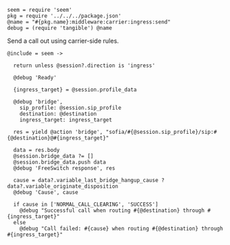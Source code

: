     seem = require 'seem'
    pkg = require '../../../package.json'
    @name = "#{pkg.name}:middleware:carrier:ingress:send"
    debug = (require 'tangible') @name

Send a call out using carrier-side rules.

    @include = seem ->

      return unless @session?.direction is 'ingress'

      @debug 'Ready'

      {ingress_target} = @session.profile_data

      @debug 'bridge',
        sip_profile: @session.sip_profile
        destination: @destination
        ingress_target: ingress_target

      res = yield @action 'bridge', "sofia/#{@session.sip_profile}/sip:#{@destination}@#{ingress_target}"

      data = res.body
      @session.bridge_data ?= []
      @session.bridge_data.push data
      @debug 'FreeSwitch response', res

      cause = data?.variable_last_bridge_hangup_cause ? data?.variable_originate_disposition
      @debug 'Cause', cause

      if cause in ['NORMAL_CALL_CLEARING', 'SUCCESS']
        @debug "Successful call when routing #{@destination} through #{ingress_target}"
      else
        @debug "Call failed: #{cause} when routing #{@destination} through #{ingress_target}"
